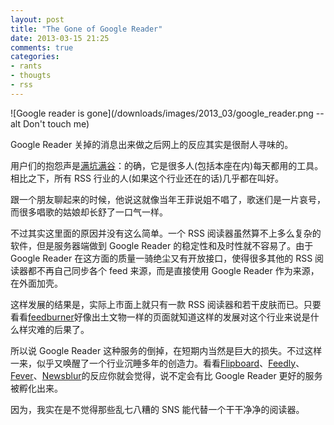 ```yaml
---
layout: post
title: "The Gone of Google Reader"
date: 2013-03-15 21:25
comments: true
categories:
- rants
- thougts
- rss
---
```


![Google reader is gone](/downloads/images/2013_03/google_reader.png --alt Don't touch me)

Google Reader 关掉的消息出来做之后网上的反应其实是很耐人寻味的。

用户们的抱怨声是[满坑满谷](http://www.theverge.com/2013/3/14/4105432/google-reader-shuts-down)：的确，它是很多人(包括本座在内)每天都用的工具。相比之下，所有 RSS 行业的人(如果这个行业还在的话)几乎都在叫好。

跟一个朋友聊起来的时候，他说这就像当年王菲说姐不唱了，歌迷们是一片哀号，而很多唱歌的姑娘却长舒了一口气一样。

不过其实这里面的原因并没有这么简单。一个 RSS 阅读器虽然算不上多么复杂的软件，但是服务器端做到 Google Reader 的稳定性和及时性就不容易了。由于 Google Reader 在这方面的质量一骑绝尘又有开放接口，使得很多其他的 RSS 阅读器都不再自己同步各个 feed 来源，而是直接使用 Google Reader 作为来源，在外面加壳。

这样发展的结果是，实际上市面上就只有一款 RSS 阅读器和若干皮肤而已。只要看看[feedburner](http://feedburner.google.com/)好像出土文物一样的页面就知道这样的发展对这个行业来说是什么样灾难的后果了。

所以说 Google Reader 这种服务的倒掉，在短期内当然是巨大的损失。不过这样一来，似乎又唤醒了一个行业沉睡多年的创造力。看看[Flipboard](http://inside.flipboard.com/2013/03/14/weve-got-your-rss-covered-save-your-google-reader-feeds-now/)、[Feedly](http://feedly.com/)、[Fever](http://feedafever.com/)、[Newsblur](http://www.newsblur.com/)的反应你就会觉得，说不定会有比 Google Reader 更好的服务被孵化出来。

因为，我实在是不觉得那些乱七八糟的 SNS 能代替一个干干净净的阅读器。
